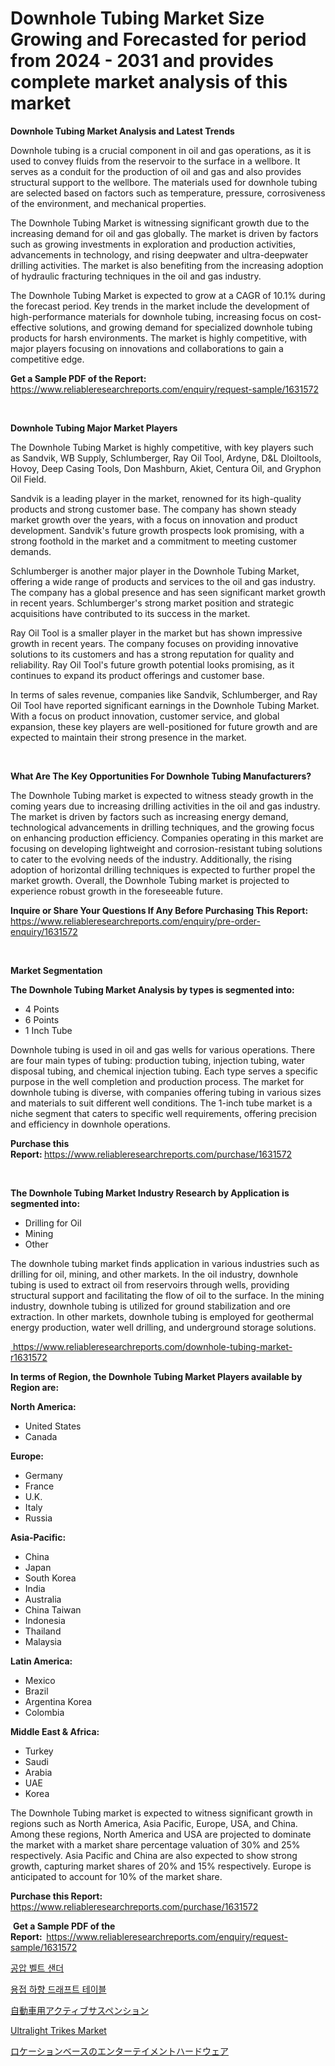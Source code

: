 <p><h1>Downhole Tubing Market Size Growing and Forecasted for period from 2024 - 2031 and provides complete market analysis of this market</h1></p><p><strong>Downhole Tubing Market Analysis and Latest Trends</strong></p>
<p><p>Downhole tubing is a crucial component in oil and gas operations, as it is used to convey fluids from the reservoir to the surface in a wellbore. It serves as a conduit for the production of oil and gas and also provides structural support to the wellbore. The materials used for downhole tubing are selected based on factors such as temperature, pressure, corrosiveness of the environment, and mechanical properties.</p><p>The Downhole Tubing Market is witnessing significant growth due to the increasing demand for oil and gas globally. The market is driven by factors such as growing investments in exploration and production activities, advancements in technology, and rising deepwater and ultra-deepwater drilling activities. The market is also benefiting from the increasing adoption of hydraulic fracturing techniques in the oil and gas industry.</p><p>The Downhole Tubing Market is expected to grow at a CAGR of 10.1% during the forecast period. Key trends in the market include the development of high-performance materials for downhole tubing, increasing focus on cost-effective solutions, and growing demand for specialized downhole tubing products for harsh environments. The market is highly competitive, with major players focusing on innovations and collaborations to gain a competitive edge.</p></p>
<p><strong>Get a Sample PDF of the Report:&nbsp;</strong> <a href="https://www.reliableresearchreports.com/enquiry/request-sample/1631572">https://www.reliableresearchreports.com/enquiry/request-sample/1631572</a></p>
<p>&nbsp;</p>
<p><strong>Downhole Tubing Major Market Players</strong></p>
<p><p>The Downhole Tubing Market is highly competitive, with key players such as Sandvik, WB Supply, Schlumberger, Ray Oil Tool, Ardyne, D&L Dloiltools, Hovoy, Deep Casing Tools, Don Mashburn, Akiet, Centura Oil, and Gryphon Oil Field. </p><p>Sandvik is a leading player in the market, renowned for its high-quality products and strong customer base. The company has shown steady market growth over the years, with a focus on innovation and product development. Sandvik's future growth prospects look promising, with a strong foothold in the market and a commitment to meeting customer demands.</p><p>Schlumberger is another major player in the Downhole Tubing Market, offering a wide range of products and services to the oil and gas industry. The company has a global presence and has seen significant market growth in recent years. Schlumberger's strong market position and strategic acquisitions have contributed to its success in the market.</p><p>Ray Oil Tool is a smaller player in the market but has shown impressive growth in recent years. The company focuses on providing innovative solutions to its customers and has a strong reputation for quality and reliability. Ray Oil Tool's future growth potential looks promising, as it continues to expand its product offerings and customer base.</p><p>In terms of sales revenue, companies like Sandvik, Schlumberger, and Ray Oil Tool have reported significant earnings in the Downhole Tubing Market. With a focus on product innovation, customer service, and global expansion, these key players are well-positioned for future growth and are expected to maintain their strong presence in the market.</p></p>
<p>&nbsp;</p>
<p><strong>What Are The Key Opportunities For Downhole Tubing Manufacturers?</strong></p>
<p><p>The Downhole Tubing market is expected to witness steady growth in the coming years due to increasing drilling activities in the oil and gas industry. The market is driven by factors such as increasing energy demand, technological advancements in drilling techniques, and the growing focus on enhancing production efficiency. Companies operating in this market are focusing on developing lightweight and corrosion-resistant tubing solutions to cater to the evolving needs of the industry. Additionally, the rising adoption of horizontal drilling techniques is expected to further propel the market growth. Overall, the Downhole Tubing market is projected to experience robust growth in the foreseeable future.</p></p>
<p><strong>Inquire or Share Your Questions If Any Before Purchasing This Report:</strong> <a href="https://www.reliableresearchreports.com/enquiry/pre-order-enquiry/1631572">https://www.reliableresearchreports.com/enquiry/pre-order-enquiry/1631572</a></p>
<p>&nbsp;</p>
<p><strong>Market Segmentation</strong></p>
<p><strong>The Downhole Tubing Market Analysis by types is segmented into:</strong></p>
<p><ul><li>4 Points</li><li>6 Points</li><li>1 Inch Tube</li></ul></p>
<p><p>Downhole tubing is used in oil and gas wells for various operations. There are four main types of tubing: production tubing, injection tubing, water disposal tubing, and chemical injection tubing. Each type serves a specific purpose in the well completion and production process. The market for downhole tubing is diverse, with companies offering tubing in various sizes and materials to suit different well conditions. The 1-inch tube market is a niche segment that caters to specific well requirements, offering precision and efficiency in downhole operations.</p></p>
<p><strong>Purchase this Report:&nbsp;</strong><a href="https://www.reliableresearchreports.com/purchase/1631572">https://www.reliableresearchreports.com/purchase/1631572</a></p>
<p>&nbsp;</p>
<p><strong>The Downhole Tubing Market Industry Research by Application is segmented into:</strong></p>
<p><ul><li>Drilling for Oil</li><li>Mining</li><li>Other</li></ul></p>
<p><p>The downhole tubing market finds application in various industries such as drilling for oil, mining, and other markets. In the oil industry, downhole tubing is used to extract oil from reservoirs through wells, providing structural support and facilitating the flow of oil to the surface. In the mining industry, downhole tubing is utilized for ground stabilization and ore extraction. In other markets, downhole tubing is employed for geothermal energy production, water well drilling, and underground storage solutions.</p></p>
<p><a href="https://www.reliableresearchreports.com/downhole-tubing-market-r1631572">&nbsp;https://www.reliableresearchreports.com/downhole-tubing-market-r1631572</a></p>
<p><strong>In terms of Region, the Downhole Tubing Market Players available by Region are:</strong></p>
<p>
    <p> <strong> North America: </strong>
        <ul>
            <li>United States</li>
            <li>Canada</li>
        </ul>
        </p> 
    <p> <strong> Europe: </strong>
        <ul>
            <li>Germany</li>
            <li>France</li>
            <li>U.K.</li>
            <li>Italy</li>
            <li>Russia</li>
        </ul>
        </p> 
    <p> <strong> Asia-Pacific: </strong>
        <ul>
            <li>China</li>
            <li>Japan</li>
            <li>South Korea</li>
            <li>India</li>
            <li>Australia</li>
            <li>China Taiwan</li>
            <li>Indonesia</li>
            <li>Thailand</li>
            <li>Malaysia</li>
        </ul>
        </p> 
    <p> <strong> Latin America: </strong>
        <ul>
            <li>Mexico</li>
            <li>Brazil</li>
            <li>Argentina Korea</li>
            <li>Colombia</li>
        </ul>
        </p> 
    <p> <strong> Middle East & Africa: </strong>
        <ul>
            <li>Turkey</li>
            <li>Saudi</li>
            <li>Arabia</li>
            <li>UAE</li>
            <li>Korea</li>
        </ul>
    </p>
    </p>
<p><p>The Downhole Tubing market is expected to witness significant growth in regions such as North America, Asia Pacific, Europe, USA, and China. Among these regions, North America and USA are projected to dominate the market with a market share percentage valuation of 30% and 25% respectively. Asia Pacific and China are also expected to show strong growth, capturing market shares of 20% and 15% respectively. Europe is anticipated to account for 10% of the market share.</p></p>
<p><strong>Purchase this Report: </strong><a href="https://www.reliableresearchreports.com/purchase/1631572">https://www.reliableresearchreports.com/purchase/1631572</a></p>
<p>&nbsp;<strong>Get a Sample PDF of the Report:&nbsp;&nbsp;</strong><a href="https://www.reliableresearchreports.com/enquiry/request-sample/1631572">https://www.reliableresearchreports.com/enquiry/request-sample/1631572</a></p>
<p><strong></strong></p>
<p><p><a href="https://github.com/OliverBarry1954/Market-Research-Report-List-1/blob/main/7529592170555.md">공압 벨트 샌더</a></p><p><a href="https://github.com/asratman/Market-Research-Report-List-1/blob/main/5453328170554.md">용접 하향 드래프트 테이블</a></p><p><a href="https://github.com/tanyaali3/Market-Research-Report-List-1/blob/main/8115768159007.md">自動車用アクティブサスペンション</a></p><p><a href="https://github.com/ctanaka235/Market-Research-Report-List-1/blob/main/ultralight-trikes-market.md">Ultralight Trikes Market</a></p><p><a href="https://github.com/reliezer65/Market-Research-Report-List-2/blob/main/1241410159006.md">ロケーションベースのエンターテイメントハードウェア</a></p></p>